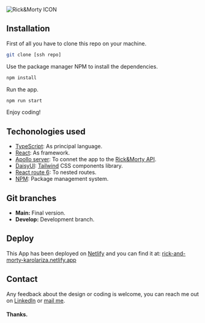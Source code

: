 ![Rick&Morty ICON]([https://drive.google.com/file/d/1VOAB1xFbuwHIDuLjdIoj023oAe0x2sSI/view?usp=sharing](https://www.pngmart.com/files/3/Rick-And-Morty-PNG-Pic.png))

## Installation

First of all you have to clone this repo on your machine.

```bash
git clone [ssh repo]
```

Use the package manager NPM to install the dependencies.

```bash
npm install
```

Run the app.

```bash
npm run start
```

Enjoy coding! 

## Techonologies used

- [TypeScript](https://www.typescriptlang.org/): As principal language.
- [React](https://reactjs.org/): As framework. 
- [Apollo server](https://www.apollographql.com/docs/apollo-server/): To connet the app to the [Rick&Morty API](https://rickandmortyapi.com/). 
- [DaisyUI](https://daisyui.com/):  [Tailwind](https://tailwindcss.com/) CSS components library. 
- [React route 6](https://reactrouter.com/en/v6.3.0/getting-started/overview): To nested routes.
- [NPM](https://www.npmjs.com/): Package management system.

## Git branches
- **Main:** Final version. 
- **Develop:** Development branch.

## Deploy

This App has been deployed on [Netlify](https://www.netlify.com/) and you can find it at: [rick-and-morty-karolariza.netlify.app](https://rick-and-morty-karolariza.netlify.app/)

## Contact

Any feedback about the design or coding is welcome, you can reach me out on [LinkedIn](https://www.linkedin.com/in/karolarizag/) or [mail me](mailto:karolarizadev@gmail.com).

#### Thanks. 
